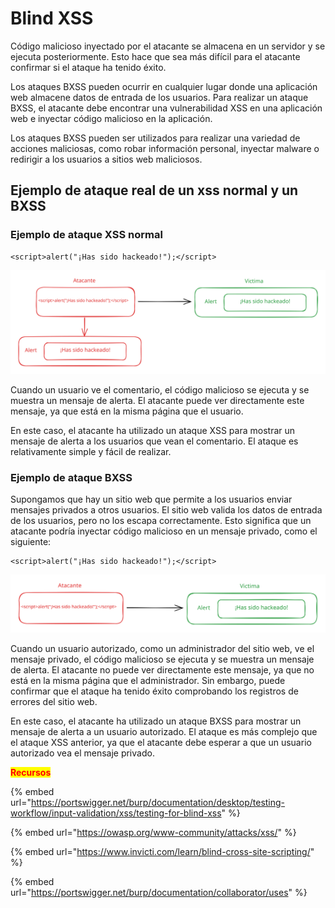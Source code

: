 # Blind XSS

Código malicioso inyectado por el atacante se almacena en un servidor y se ejecuta posteriormente. Esto hace que sea más difícil para el atacante confirmar si el ataque ha tenido éxito.

Los ataques BXSS pueden ocurrir en cualquier lugar donde una aplicación web almacene datos de entrada de los usuarios. Para realizar un ataque BXSS, el atacante debe encontrar una vulnerabilidad XSS en una aplicación web e inyectar código malicioso en la aplicación.

Los ataques BXSS pueden ser utilizados para realizar una variedad de acciones maliciosas, como robar información personal, inyectar malware o redirigir a los usuarios a sitios web maliciosos.

## Ejemplo de ataque real de un xss normal y un BXSS

### **Ejemplo de ataque XSS normal**

```
<script>alert("¡Has sido hackeado!");</script>
```

<img src="../../.gitbook/assets/file.excalidraw.svg" alt="" class="gitbook-drawing">

Cuando un usuario ve el comentario, el código malicioso se ejecuta y se muestra un mensaje de alerta. El atacante puede ver directamente este mensaje, ya que está en la misma página que el usuario.

En este caso, el atacante ha utilizado un ataque XSS para mostrar un mensaje de alerta a los usuarios que vean el comentario. El ataque es relativamente simple y fácil de realizar.

### **Ejemplo de ataque BXSS**

Supongamos que hay un sitio web que permite a los usuarios enviar mensajes privados a otros usuarios. El sitio web valida los datos de entrada de los usuarios, pero no los escapa correctamente. Esto significa que un atacante podría inyectar código malicioso en un mensaje privado, como el siguiente:

```
<script>alert("¡Has sido hackeado!");</script>
```

<img src="../../.gitbook/assets/file.excalidraw (14).svg" alt="" class="gitbook-drawing">

Cuando un usuario autorizado, como un administrador del sitio web, ve el mensaje privado, el código malicioso se ejecuta y se muestra un mensaje de alerta. El atacante no puede ver directamente este mensaje, ya que no está en la misma página que el administrador. Sin embargo, puede confirmar que el ataque ha tenido éxito comprobando los registros de errores del sitio web.

En este caso, el atacante ha utilizado un ataque BXSS para mostrar un mensaje de alerta a un usuario autorizado. El ataque es más complejo que el ataque XSS anterior, ya que el atacante debe esperar a que un usuario autorizado vea el mensaje privado.&#x20;

<mark style="color:red;">**Recursos**</mark>

{% embed url="https://portswigger.net/burp/documentation/desktop/testing-workflow/input-validation/xss/testing-for-blind-xss" %}

{% embed url="https://owasp.org/www-community/attacks/xss/" %}

{% embed url="https://www.invicti.com/learn/blind-cross-site-scripting/" %}

{% embed url="https://portswigger.net/burp/documentation/collaborator/uses" %}
